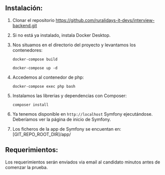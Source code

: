 Instalación:
------------

1. Clonar el repositorio https://github.com/ruralidays-it-devs/interview-backend.git

2. Si no está ya instalado, instala Docker Desktop.

3. Nos situamos en el directorio del proyecto y levantamos los contenedores:

    `docker-compose build`

    `docker-compose up -d`

4. Accedemos al contenedor de php:

    `docker-compose exec php bash`

5. Instalamos las librerias y dependencias con Composer:

    `composer install`

6. Ya tenemos disponible en `http://localhost` Symfony ejecutándose. Deberíamos ver la página de inicio de Symfony.

7. Los ficheros de la app de Symfony se encuentan en:
    [GIT_REPO_ROOT_DIR]/app/
    

Requerimientos:
---------------

Los requerimientos serán enviados via email al candidato minutos antes de comenzar la prueba.

